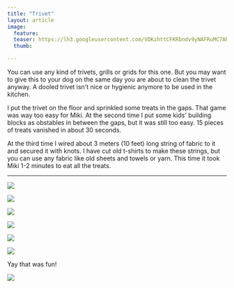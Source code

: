 ```yaml
---
title: "Trivet"
layout: article
image:
  feature:
  teaser: https://lh3.googleusercontent.com/VDKzhttCFKRbndv9yNAFRuMC7AhJg4bjl7ccAtf-UKU=w245
  thumb:

---
```


You can use any kind of trivets, grills or grids for this one. But you may want to give this to your dog on the same day you are about to clean the trivet anyway. A dooled trivet isn't nice or hygienic anymore to be used in the kitchen.

I put the trivet on the floor and sprinkled some treats in the gaps. That game was way too easy for Miki. At the second time I put some kids' building blocks as obstables in between the gaps, but it was still too easy. 15 pieces of treats vanished in about 30 seconds.

At the third time I wired about 3 meters (10 feet) long string of fabric to it and secured it with knots. I have cut old t-shirts to make these strings, but you can use any fabric like old sheets and towels or yarn. This time it took Miki 1-2 minutes to eat all the treats.

---

[![](https://lh3.googleusercontent.com/ymh9uAzjTVZazzuFwwhIicQDeQj2OBFoeWGIa5qn3YQ=w800)](https://lh3.googleusercontent.com/ymh9uAzjTVZazzuFwwhIicQDeQj2OBFoeWGIa5qn3YQ=s0)

[![](https://lh3.googleusercontent.com/PEjTWu2WnGn4rY1m4BwwYJC9cpJXQvLrG7sdz0gEL60=w800)](https://lh3.googleusercontent.com/PEjTWu2WnGn4rY1m4BwwYJC9cpJXQvLrG7sdz0gEL60=s0)

[![](https://lh3.googleusercontent.com/57FEtx_X03Im7u6WvX1nlnCGW6Lu50fQrjmGnVoLhac=w800)](https://lh3.googleusercontent.com/57FEtx_X03Im7u6WvX1nlnCGW6Lu50fQrjmGnVoLhac=s0)

[![](https://lh3.googleusercontent.com/ZAvL0OWc4svIu4p5icQWaTlI-LwK765GlLDVgiKiHZ4=w800)](https://lh3.googleusercontent.com/ZAvL0OWc4svIu4p5icQWaTlI-LwK765GlLDVgiKiHZ4=s0)

[![](https://lh3.googleusercontent.com/5N4gZ1a3BFSCbRE30s_fgDhZUjxrxcyfa-Qr_B3FOI4=w800)](https://lh3.googleusercontent.com/5N4gZ1a3BFSCbRE30s_fgDhZUjxrxcyfa-Qr_B3FOI4=s0)

[![](https://lh3.googleusercontent.com/IwvpfU2_vq5dBekLZr3qo8cIR7Qqomy-U1iBoHB5mh8=w800)](https://lh3.googleusercontent.com/IwvpfU2_vq5dBekLZr3qo8cIR7Qqomy-U1iBoHB5mh8=s0)

Yay that was fun!

[![](https://lh3.googleusercontent.com/2MuZEnXfn8LUiVP7C4TRGplQwQP2sXATxA3BFbF-8BM=w800)](https://lh3.googleusercontent.com/2MuZEnXfn8LUiVP7C4TRGplQwQP2sXATxA3BFbF-8BM=s0)
